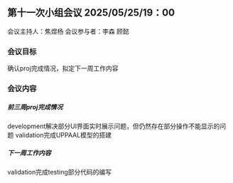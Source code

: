 ## 第十一次小组会议 2025/05/25/19：00

会议主持人：焦煜杨
会议参与者：李森 顾懿

### 会议目标

确认proj完成情况，拟定下一周工作内容

### 会议内容

##### 前三周proj完成情况

development解决部分UI界面实时展示问题，但仍然存在部分操作不能显示的问题
validation完成UPPAAL模型的搭建

##### 下一周工作内容

validation完成testing部分代码的编写
